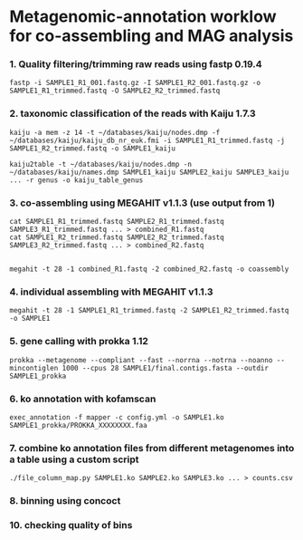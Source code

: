 # Metagenomic-annotation worklow for co-assembling and MAG analysis

### 1. Quality filtering/trimming raw reads using fastp 0.19.4

```
fastp -i SAMPLE1_R1_001.fastq.gz -I SAMPLE1_R2_001.fastq.gz -o SAMPLE1_R1_trimmed.fastq -O SAMPLE2_R2_trimmed.fastq
```

### 2. taxonomic classification of the reads with Kaiju 1.7.3
```
kaiju -a mem -z 14 -t ~/databases/kaiju/nodes.dmp -f ~/databases/kaiju/kaiju_db_nr_euk.fmi -i SAMPLE1_R1_trimmed.fastq -j SAMPLE1_R2_trimmed.fastq -o SAMPLE1_kaiju

kaiju2table -t ~/databases/kaiju/nodes.dmp -n ~/databases/kaiju/names.dmp SAMPLE1_kaiju SAMPLE2_kaiju SAMPLE3_kaiju ... -r genus -o kaiju_table_genus
```
### 3. co-assembling using MEGAHIT v1.1.3 (use output from 1)
```
cat SAMPLE1_R1_trimmed.fastq SAMPLE2_R1_trimmed.fastq SAMPLE3_R1_trimmed.fastq ... > combined_R1.fastq
cat SAMPLE1_R2_trimmed.fastq SAMPLE2_R2_trimmed.fastq SAMPLE3_R2_trimmed.fastq ... > combined_R2.fastq


megahit -t 28 -1 combined_R1.fastq -2 combined_R2.fastq -o coassembly
```
### 4. individual assembling with MEGAHIT v1.1.3
```
megahit -t 28 -1 SAMPLE1_R1_trimmed.fastq -2 SAMPLE1_R2_trimmed.fastq -o SAMPLE1
```
### 5. gene calling with prokka 1.12
```
prokka --metagenome --compliant --fast --norrna --notrna --noanno --mincontiglen 1000 --cpus 28 SAMPLE1/final.contigs.fasta --outdir SAMPLE1_prokka
```

### 6. ko annotation with kofamscan
```
exec_annotation -f mapper -c config.yml -o SAMPLE1.ko SAMPLE1_prokka/PROKKA_XXXXXXXX.faa
```
### 7. combine ko annotation files from different metagenomes into a table using a custom script
```
./file_column_map.py SAMPLE1.ko SAMPLE2.ko SAMPLE3.ko ... > counts.csv
```
### 8. binning using concoct


### 10. checking quality of bins


